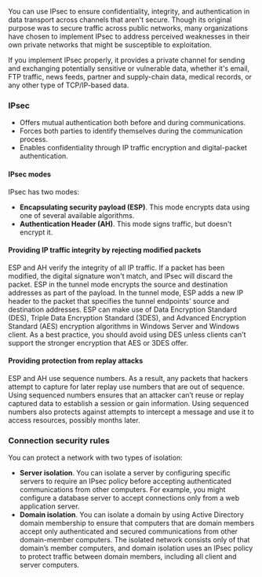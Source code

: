 You can use IPsec to ensure confidentiality, integrity, and authentication in data transport across channels that aren't secure. Though its original purpose was to secure traffic across public networks, many organizations have chosen to implement IPsec to address perceived weaknesses in their own private networks that might be susceptible to exploitation.

If you implement IPsec properly, it provides a private channel for sending and exchanging potentially sensitive or vulnerable data, whether it's email, FTP traffic, news feeds, partner and supply-chain data, medical records, or any other type of TCP/IP-based data.

### IPsec

 -  Offers mutual authentication both before and during communications.
 -  Forces both parties to identify themselves during the communication process.
 -  Enables confidentiality through IP traffic encryption and digital-packet authentication.

#### IPsec modes

IPsec has two modes:

 -  **Encapsulating security payload (ESP)**. This mode encrypts data using one of several available algorithms.
 -  **Authentication Header (AH)**. This mode signs traffic, but doesn't encrypt it.

#### Providing IP traffic integrity by rejecting modified packets

ESP and AH verify the integrity of all IP traffic. If a packet has been modified, the digital signature won't match, and IPsec will discard the packet. ESP in the tunnel mode encrypts the source and destination addresses as part of the payload. In the tunnel mode, ESP adds a new IP header to the packet that specifies the tunnel endpoints’ source and destination addresses. ESP can make use of Data Encryption Standard (DES), Triple Data Encryption Standard (3DES), and Advanced Encryption Standard (AES) encryption algorithms in Windows Server and Windows client. As a best practice, you should avoid using DES unless clients can’t support the stronger encryption that AES or 3DES offer.

#### Providing protection from replay attacks

ESP and AH use sequence numbers. As a result, any packets that hackers attempt to capture for later replay use numbers that are out of sequence. Using sequenced numbers ensures that an attacker can’t reuse or replay captured data to establish a session or gain information. Using sequenced numbers also protects against attempts to intercept a message and use it to access resources, possibly months later.

### Connection security rules

You can protect a network with two types of isolation:

 -  **Server isolation**. You can isolate a server by configuring specific servers to require an IPsec policy before accepting authenticated communications from other computers. For example, you might configure a database server to accept connections only from a web application server.
 -  **Domain isolation**. You can isolate a domain by using Active Directory domain membership to ensure that computers that are domain members accept only authenticated and secured communications from other domain-member computers. The isolated network consists only of that domain’s member computers, and domain isolation uses an IPsec policy to protect traffic between domain members, including all client and server computers.
